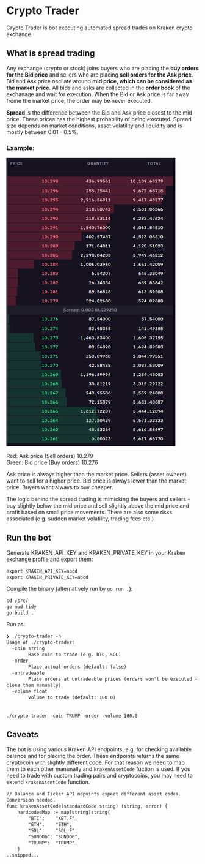 # Crypto Trader

Crypto Trader is bot executing automated spread trades on Kraken crypto exchange.

## What is spread trading
Any exchange (crypto or stock) joins buyers who are placing the **buy orders for the Bid price** and sellers who are placing **sell orders for the Ask price**. Bid and Ask price oscilate around **mid price, which can be considered as the market price**. All bids and asks are collected in the **order book** of the exchanage and wait for execution. When the Bid or Ask price is far away frome the market price, the order may be never executed.


**Spread** is the difference between the Bid and Ask price closest to the mid price. These prices has the highest probability of being executed. Spread size depends on market conditions, asset volatility and liquidity and is mostly between 0.01 - 0.5%.

### Example:
![Spread](readme/spread.png)

Red: Ask price (Sell orders) 10.279  
Green: Bid price (Buy orders) 10.276

Ask price is always higher than the market price. Sellers (asset owners) want to sell for a higher price.
Bid price is always lower than the market price. Buyers want always to buy cheaper.

The logic behind the spread trading is mimicking the buyers and sellers - buy slightly below the mid price and sell slightly above the mid price and profit based on small price movements. 
There are also some risks associated (e.g. sudden market volatility, trading fees etc.)


## Run the bot
Generate KRAKEN_API_KEY and KRAKEN_PRIVATE_KEY in your Kraken exchange profile and export them:
```
export KRAKEN_API_KEY=abcd
export KRAKEN_PRIVATE_KEY=abcd
```

Compile the binary (alternatively run by `go run .`):
```
cd /src/
go mod tidy
go build .
```

Run as:
```
❯ ./crypto-trader -h
Usage of ./crypto-trader:
  -coin string
        Base coin to trade (e.g. BTC, SOL)
  -order
        Place actual orders (default: false)
  -untradeable
        Place orders at untradeable prices (orders won't be executed - close them manually)
  -volume float
        Volume to trade (default: 100.0)


./crypto-trader -coin TRUMP -order -volume 100.0
```

## Caveats
The bot is using various Kraken API endpoints, e.g. for checking available balance and for placing the order. These endpoints returns the same cryptocoin with slightly different code. For that reason we need to map them to each other manunally and `krakenAssetCode` fuction is used. If you need to trade with custom trading pairs and cryptocoins, you may need to extend `krakenAssetCode` function.
```
// Balance and Ticker API ndpoints expect different asset codes. Conversion needed.
func krakenAssetCode(standardCode string) (string, error) {
	hardcodedMap := map[string]string{
		"BTC":    "XBT.F",
		"ETH":    "ETH",
		"SOL":    "SOL.F",
		"SUNDOG": "SUNDOG",
		"TRUMP":  "TRUMP",
	}
..snipped...
```
